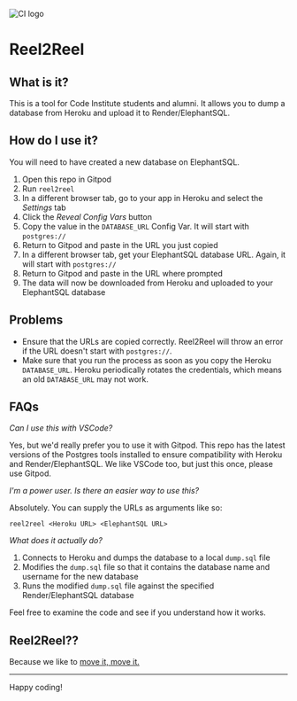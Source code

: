 ![CI logo](https://codeinstitute.s3.amazonaws.com/fullstack/ci_logo_small.png)

# Reel2Reel

## What is it?

This is a tool for Code Institute students and alumni. It allows you to dump a database from Heroku and upload it to Render/ElephantSQL.

## How do I use it?

You will need to have created a new database on ElephantSQL.

1. Open this repo in Gitpod
2. Run `reel2reel`
3. In a different browser tab, go to your app in Heroku and select the *Settings* tab
4. Click the *Reveal Config Vars* button
5. Copy the value in the `DATABASE_URL` Config Var. It will start with `postgres://`
6. Return to Gitpod and paste in the URL you just copied
7. In a different browser tab, get your ElephantSQL database URL. Again, it will start with `postgres://`
8. Return to Gitpod and paste in the URL where prompted
9. The data will now be downloaded from Heroku and uploaded to your ElephantSQL database

## Problems

- Ensure that the URLs are copied correctly. Reel2Reel will throw an error if the URL doesn't start with `postgres://`.
- Make sure that you run the process as soon as you copy the Heroku `DATABASE_URL`. Heroku periodically rotates the credentials, which means an old `DATABASE_URL` may not work.

## FAQs

*Can I use this with VSCode?*

Yes, but we'd really prefer you to use it with Gitpod. This repo has the latest versions of the Postgres tools installed to ensure compatibility with Heroku and Render/ElephantSQL. We like VSCode too, but just this once, please use Gitpod.

*I'm a power user. Is there an easier way to use this?*

Absolutely. You can supply the URLs as arguments like so:

`reel2reel <Heroku URL> <ElephantSQL URL>`

*What does it actually do?*

1. Connects to Heroku and dumps the database to a local `dump.sql` file
2. Modifies the `dump.sql` file so that it contains the database name and username for the new database
3. Runs the modified `dump.sql` file against the specified Render/ElephantSQL database

Feel free to examine the code and see if you understand how it works.

## Reel2Reel??

Because we like to <a href="https://www.youtube.com/watch?v=vuo8kD5zF5I" target="_blank">move it, move it.</a>

---

Happy coding!
